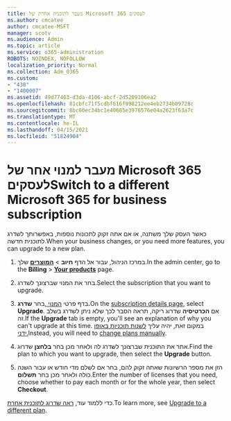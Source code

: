 ```yaml
---
title: מעבר לתוכנית אחרת של Microsoft 365 לעסקים
ms.author: cmcatee
author: cmcatee-MSFT
manager: scotv
ms.audience: Admin
ms.topic: article
ms.service: o365-administration
ROBOTS: NOINDEX, NOFOLLOW
localization_priority: Normal
ms.collection: Adm_O365
ms.custom:
- "438"
- "1400007"
ms.assetid: 49d77463-d3da-4106-abcf-2d5209106ea2
ms.openlocfilehash: 81cbfc71f5cdbf616f998212ee4eb2734b09728c
ms.sourcegitcommit: 8bc60ec34bc1e40685e3976576e04a2623f63a7c
ms.translationtype: MT
ms.contentlocale: he-IL
ms.lasthandoff: 04/15/2021
ms.locfileid: "51824904"
---
```

# <a name="switch-to-a-different-microsoft-365-for-business-subscription"></a><span data-ttu-id="f420a-102">מעבר למנוי אחר של Microsoft 365 לעסקים</span><span class="sxs-lookup"><span data-stu-id="f420a-102">Switch to a different Microsoft 365 for business subscription</span></span>

<span data-ttu-id="f420a-103">כאשר העסק שלך משתנה, או אם אתה זקוק לתכונות נוספות, באפשרותך לשדרג לתוכנית חדשה.</span><span class="sxs-lookup"><span data-stu-id="f420a-103">When your business changes, or you need more features, you can upgrade to a new plan.</span></span>
  
1. <span data-ttu-id="f420a-104">במרכז הניהול, עבור אל הדף **חיוב** \> **[המוצרים](https://go.microsoft.com/fwlink/p/?linkid=842054)** שלך.</span><span class="sxs-lookup"><span data-stu-id="f420a-104">In the admin center, go to the **Billing** \> **[Your products](https://go.microsoft.com/fwlink/p/?linkid=842054)** page.</span></span>

2. <span data-ttu-id="f420a-105">בחר את המנוי שברצונך לשדרג.</span><span class="sxs-lookup"><span data-stu-id="f420a-105">Select the subscription that you want to upgrade.</span></span>

3. <span data-ttu-id="f420a-106">בדף פרטי [המנוי ,](https://admin.microsoft.com/AdminPortal/Home#/subscriptions/webdirect%252F0dbaa202-d590-4529-98c2-a5e2ebaac702)בחר **שדרג.**</span><span class="sxs-lookup"><span data-stu-id="f420a-106">On the [subscription details page](https://admin.microsoft.com/AdminPortal/Home#/subscriptions/webdirect%252F0dbaa202-d590-4529-98c2-a5e2ebaac702), select **Upgrade**.</span></span>  <span data-ttu-id="f420a-107">אם **הכרטיסיה** שדרוג ריקה, תראה הסבר לכך שלא ניתן לשדרג בשלב זה.</span><span class="sxs-lookup"><span data-stu-id="f420a-107">If the **Upgrade** tab is empty, you'll see an explanation of why you can't upgrade at this time.</span></span> <span data-ttu-id="f420a-108">במקום זאת, יהיה עליך [לשנות תוכניות באופן ידני.](https://docs.microsoft.com/microsoft-365/commerce/subscriptions/change-plans-manually?view=o365-worldwide)</span><span class="sxs-lookup"><span data-stu-id="f420a-108">Instead, you will need to [change plans manually](https://docs.microsoft.com/microsoft-365/commerce/subscriptions/change-plans-manually?view=o365-worldwide).</span></span>

4. <span data-ttu-id="f420a-109">אתר את התוכנית שברצונך לשדרג לה ולאחר מכן בחר **בלחצן** שדרוג.</span><span class="sxs-lookup"><span data-stu-id="f420a-109">Find the plan to which you want to upgrade, then select the **Upgrade** button.</span></span>

5. <span data-ttu-id="f420a-110">הזן את מספר הרשיונות שאתה זקוק להם, בחר אם לשלם מדי חודש או עבור השנה כולה ולאחר מכן בחר **תשלום**.</span><span class="sxs-lookup"><span data-stu-id="f420a-110">Enter the number of licenses that you need, choose whether to pay each month or for the whole year, then select **Checkout**.</span></span>

<span data-ttu-id="f420a-111">כדי ללמוד עוד, [ראה שדרוג לתוכנית אחרת](https://docs.microsoft.com/microsoft-365/commerce/subscriptions/upgrade-to-different-plan).</span><span class="sxs-lookup"><span data-stu-id="f420a-111">To learn more, see [Upgrade to a different plan](https://docs.microsoft.com/microsoft-365/commerce/subscriptions/upgrade-to-different-plan).</span></span>
